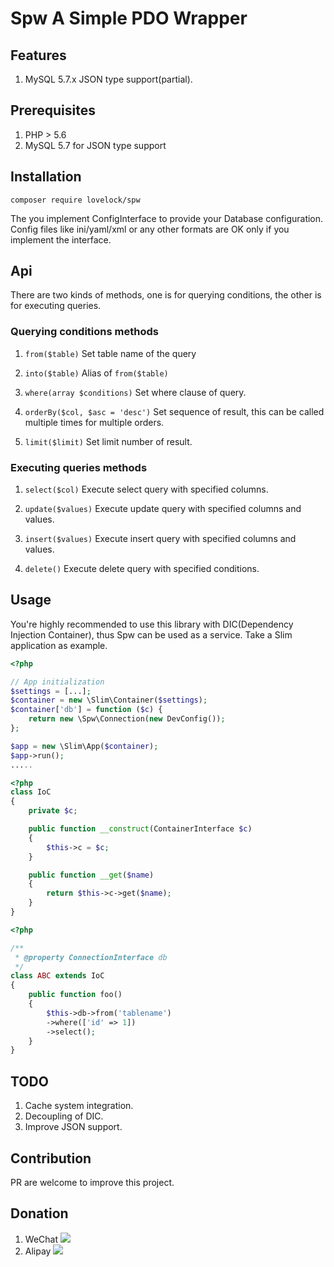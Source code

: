 # Spw A Simple PDO Wrapper

## Features

1. MySQL 5.7.x JSON type support(partial).

## Prerequisites

1. PHP > 5.6
2. MySQL 5.7 for JSON type support

## Installation

`composer require lovelock/spw`

The you implement ConfigInterface to provide your Database configuration. Config files like ini/yaml/xml or any other formats are OK only if you implement the interface.

## Api

There are two kinds of methods, one is for querying conditions, the other is for executing queries.
 
### Querying conditions methods

1. `from($table)`
    Set table name of the query
   
1. `into($table)`
    Alias of `from($table)`
    
1. `where(array $conditions)`
    Set where clause of query.
    
1. `orderBy($col, $asc = 'desc')`
    Set sequence of result, this can be called multiple times for multiple orders.
    
1. `limit($limit)`
    Set limit number of result.
    
### Executing queries methods

1. `select($col)`
    Execute select query with specified columns.
    
1. `update($values)`
    Execute update query with specified columns and values.
    
1. `insert($values)`
    Execute insert query with specified columns and values.
    
1. `delete()`
    Execute delete query with specified conditions.
    

## Usage

You're highly recommended to use this library with DIC(Dependency Injection Container), thus Spw can be used as a service. Take a Slim application as example.

```php
<?php

// App initialization
$settings = [...];
$container = new \Slim\Container($settings);
$container['db'] = function ($c) {
    return new \Spw\Connection(new DevConfig());
};

$app = new \Slim\App($container);
$app->run();
.....

```


```php
<?php
class IoC
{
    private $c;

    public function __construct(ContainerInterface $c)
    {
        $this->c = $c;
    }

    public function __get($name)
    {
        return $this->c->get($name);
    }
}
```


```php
<?php

/**
 * @property ConnectionInterface db
 */
class ABC extends IoC
{
    public function foo()
    {
        $this->db->from('tablename')
        ->where(['id' => 1])
        ->select();
    }
}
```


## TODO

1. Cache system integration.
1. Decoupling of DIC.
1. Improve JSON support.

## Contribution

PR are welcome to improve this project.

## Donation

1. WeChat
    ![](http://ww3.sinaimg.cn/small/006y8mN6jw1fafuqzir1ej30g20mr76a.jpg)
2. Alipay
    ![](http://ww1.sinaimg.cn/small/006y8mN6jw1fafurfgkg0j30gn0ml76m.jpg)
